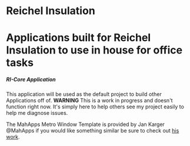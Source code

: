 # Reichel Insulation
# Applications built for Reichel Insulation to use in house for office tasks

##### RI-Core Application
This application will be used as the default project to build other Applications off of.
**WARNING**
This is a work in progress and doesn't function right now. It's simply here to help others see my project easily to help me diagnose issues.

The MahApps Metro Window Template is provided by Jan Karger @MahApps if you would like something similar be sure to check out [his work](https://github.com/MahApps/MahApps.Metro).